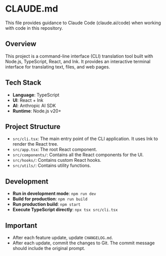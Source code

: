 # CLAUDE.md

This file provides guidance to Claude Code (claude.ai/code) when working with code in this repository.

## Overview

This project is a command-line interface (CLI) translation tool built with Node.js, TypeScript, React, and Ink. It provides an interactive terminal interface for translating text, files, and web pages.

## Tech Stack

-   **Language**: TypeScript
-   **UI**: React + Ink
-   **AI**: Anthropic AI SDK
-   **Runtime**: Node.js v20+

## Project Structure

-   `src/cli.tsx`: The main entry point of the CLI application. It uses Ink to render the React tree.
-   `src/app.tsx`: The root React component.
-   `src/components/`: Contains all the React components for the UI.
-   `src/hooks/`: Contains custom React hooks.
-   `src/utils/`: Contains utility functions.

## Development

-   **Run in development mode**: `npm run dev`
-   **Build for production**: `npm run build`
-   **Run production build**: `npm start`
-   **Execute TypeScript directly**: `npx tsx src/cli.tsx`

## Important

-   After each feature update, update `CHANGELOG.md`.
-   After each update, commit the changes to Git. The commit message should include the original prompt.
